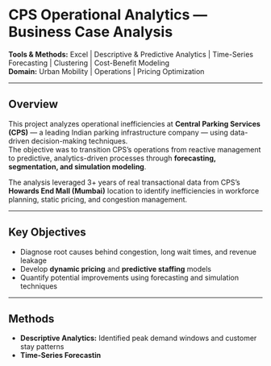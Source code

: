 # CPS Operational Analytics — Business Case Analysis

**Tools & Methods:** Excel | Descriptive & Predictive Analytics | Time-Series Forecasting | Clustering | Cost-Benefit Modeling  
**Domain:** Urban Mobility | Operations | Pricing Optimization  

---

##  Overview
This project analyzes operational inefficiencies at **Central Parking Services (CPS)** — a leading Indian parking infrastructure company — using data-driven decision-making techniques.  
The objective was to transition CPS’s operations from reactive management to predictive, analytics-driven processes through **forecasting, segmentation, and simulation modeling**.

The analysis leveraged 3+ years of real transactional data from CPS’s **Howards End Mall (Mumbai)** location to identify inefficiencies in workforce planning, static pricing, and congestion management.

---

##  Key Objectives
- Diagnose root causes behind congestion, long wait times, and revenue leakage  
- Develop **dynamic pricing** and **predictive staffing** models  
- Quantify potential improvements using forecasting and simulation techniques  

---

##  Methods
- **Descriptive Analytics:** Identified peak demand windows and customer stay patterns  
- **Time-Series Forecastin**
